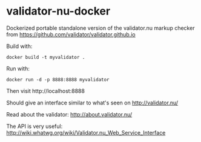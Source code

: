 validator-nu-docker
===================

Dockerized portable standalone version of the validator.nu markup checker
from https://github.com/validator/validator.github.io

Build with:

    docker build -t myvalidator .

Run with:

    docker run -d -p 8888:8888 myvalidator

Then visit http://localhost:8888

Should give an interface similar to what's seen on http://validator.nu/

Read about the validator: http://about.validator.nu/

The API is very useful: http://wiki.whatwg.org/wiki/Validator.nu_Web_Service_Interface
